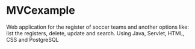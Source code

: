 # MVCexample

Web application for the register of soccer teams and another options like: list the registers, delete, update and search. 
Using Java, Servlet, HTML, CSS and PostgreSQL
